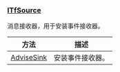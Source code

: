 ### [ITfSource](https://learn.microsoft.com/zh-cn/windows/win32/api/msctf/nn-msctf-itfsource)

消息接收器，用于安装事件接收器。

方法						|描述
-|-
[AdviseSink][1]			|安装事件接收器。

[1]: https://learn.microsoft.com/zh-cn/windows/win32/api/msctf/nf-msctf-itfsource-advisesink